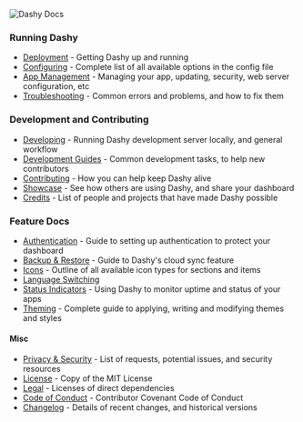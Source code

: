 ![Dashy Docs](https://i.ibb.co/4mdNf7M/heading-docs.png)

### Running Dashy
- [Deployment](/docs/deployment) - Getting Dashy up and running
- [Configuring](/docs/configuring) - Complete list of all available options in the config file
- [App Management](/docs/management) - Managing your app, updating, security, web server configuration, etc
- [Troubleshooting](/docs/troubleshooting) - Common errors and problems, and how to fix them

### Development and Contributing 
- [Developing](/docs/developing) - Running Dashy development server locally, and general workflow
- [Development Guides](/docs/development-guides) - Common development tasks, to help new contributors
- [Contributing](/docs/contributing) - How you can help keep Dashy alive
- [Showcase](/docs/showcase) - See how others are using Dashy, and share your dashboard
- [Credits](/docs/credits) - List of people and projects that have made Dashy possible

### Feature Docs
- [Authentication](/docs/authentication) - Guide to setting up authentication to protect your dashboard
- [Backup & Restore](/docs/backup-restore) - Guide to Dashy's cloud sync feature
- [Icons](/docs/icons) - Outline of all available icon types for sections and items
- [Language Switching](/docs/multi-language-support)
- [Status Indicators](/docs/status-indicators) - Using Dashy to monitor uptime and status of your apps
- [Theming](/docs/theming) - Complete guide to applying, writing and modifying themes and styles

#### Misc
- [Privacy & Security](/docs/privacy) - List of requests, potential issues, and security resources
- [License](/LICENSE) - Copy of the MIT License
- [Legal](/.github/LEGAL) - Licenses of direct dependencies
- [Code of Conduct](/.github/CODE_OF_CONDUCT) - Contributor Covenant Code of Conduct
- [Changelog](/.github/CHANGELOG) - Details of recent changes, and historical versions
